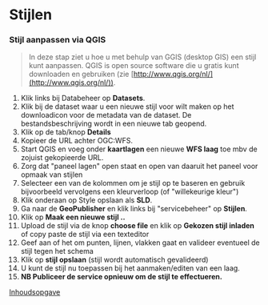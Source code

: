 Stijlen
=======

### Stijl aanpassen via QGIS

> In deze stap ziet u hoe u met behulp van GGIS (desktop GIS) een stijl kunt aanpassen. QGIS is open source software die u gratis kunt downloaden en gebruiken (zie [http://www.qgis.org/nl/](http://www.qgis.org/nl/)).

1. Klik links bij Databeheer op **Datasets**.
2. Klik bij de dataset waar u een nieuwe stijl voor wilt maken op het downloadicon voor de metadata van de dataset. De bestandsbeschrijving wordt in een nieuwe tab geopend.
3. Klik op de tab/knop **Details**
4. Kopieer de URL achter OGC:WFS. 
5. Start QGIS en voeg onder **kaartlagen** een nieuwe **WFS laag** toe mbv de zojuist gekopieerde URL. 
6. Zorg dat "paneel lagen" open staat en open van daaruit het paneel voor opmaak van stijlen 
7. Selecteer een van de kolommen om je stijl op te baseren en gebruik bijvoorbeeld vervolgens een kleurverloop (of "willekeurige kleur")
8. Klik onderaan op Style opslaan als **SLD**.
9. Ga naar de **GeoPublisher** en klik links bij "servicebeheer" op **Stijlen**.
10. Klik op **Maak een nieuwe stijl ..**
11. Upload de stijl via de knop **choose file** en klik op **Gekozen stijl inladen** of copy paste de stijl via een texteditor
12. Geef aan of het om punten, lijnen, vlakken gaat en valideer eventueel de stijl tegen het schema
13. Klik op **stijl opslaan** (stijl wordt automatisch gevalideerd) 
14. U kunt de stijl nu toepassen bij het aanmaken/editen van een laag.  
15. **NB Publiceer de service opnieuw om de stijl te effectueren.** 


[Inhoudsopgave](../index.md)
